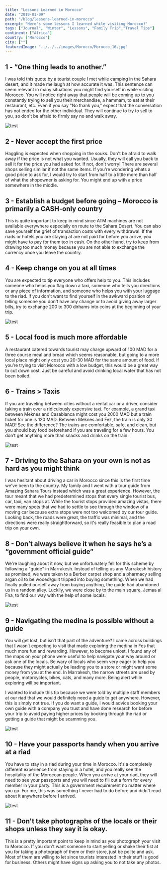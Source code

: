 ```yaml
---
title: "Lessons Learned in Morocco"
date: "2019-01-09"
path: "/blog/lessons-learned-in-morocco"
excerpt: "Here's some lessons I learned while visiting Morocco!"
tags: ["Journal", "Winter", "Lessons", "Family Trip","Travel Tips"]
continent: ["Africa"]
country: ["Morocco"]
city: [""]
featuredImage: "../../../images/Morocco/Morocco_16.jpg"
---
```



## **1 - “One thing leads to another.”**

I was told this quote by a tourist couple I met while camping in the Sahara desert, and it made me laugh at how accurate it was. This sentence can seem relevant in many situations you might find yourself in while visiting Morocco. You will notice right away that people will be coming up to you constantly trying to sell you their merchandise, a hammam, to eat at their restaurant, etc. Even if you say "No thank you," expect that the conversation has not ended for the other individual. They will continue to try to sell to you, so don't be afraid to firmly say no and walk away. 

![test](../../../images/Morocco/Morocco_4.jpg) 

## **2 - Never accept the first price**

Haggling is expected when shopping in the souks. Don't be afraid to walk away if the price is not what you wanted. Usually, they will call you back to sell it for the price you had asked for. If not, don't worry! There are several shops selling similar if not the same items. If you're wondering whats a good price to ask for, I would try to start from half to a little more than half of what the shopowner is asking for. You might end up with a price somewhere in the middle. 

## **3 - Establish a budget before going – Morocco is primarily a CASH-only country**

This is quite important to keep in mind since ATM machines are not available everywhere especially on route to the Sahara Desert. You can also save yourself the grief of transaction costs with every withdrawal. If the riads or hotels you are staying at are not paid for before you arrive, you might have to pay for them too in cash. On the other hand, try to keep from drawing too much money because you are not able to exchange the currency once you leave the country. 

## **4 - Keep change on you at all times**

You are expected to tip everyone who offers help to you. This includes someone who helps you flag down a taxi, someone who tells you directions or any piece of information, and someone who helps you with your luggage to the riad. If you don't want to find yourself in the awkward position of telling someone you don't have any change or to avoid giving away larger bills, try to exchange 200 to 300 dirhams into coins at the beginning of your trip.

![test](../../../images/Morocco/Morocco_1.jpg) 

## **5 - Local food is much more affordable**

A restaurant catered towards tourist may charge upward of 100 MAD for a three course meal and bread which seems reasonable, but going to a more local place might only cost you 20-30 MAD for the same amount of food. If you’re trying to visit Morocco with a low budget, this would be a great way to cut down cost. Just be careful and avoid drinking local water that has not been boiled. 

## **6 - Trains > Taxis**

If you are traveling between cities without a rental car or a driver, consider taking a train over a ridiculously expensive taxi. For example, a grand taxi between Meknes and Casablanca might cost you 2000 MAD but a train ticket for one is 120 MAD. Between Meknes and Fez, the train is only 30 MAD! See the difference? The trains are comfortable, safe, and clean, but you should buy food beforehand if you are traveling for a few hours. You don’t get anything more than snacks and drinks on the train.

![test](../../../images/Morocco/Morocco_7.jpg) 

## **7 - Driving to the Sahara on your own is not as hard as you might think**

I was hesitant about driving a car in Morocco since this is the first time we've been to the country. My family and I went with a tour guide from Amazing Sahara Tours instead which was a great experience. However, the tour meant that we had predetermined stops that every single tourist bus, car, taxi, van stops at. While the tourist stops provided amazing vistas, there were many spots that we had to settle to see through the window of a moving car because extra stops were not too welcomed by our tour guide. Looking back, the roads were great, the traffic was minimal, and the directions were really straightforward, so it's really feasible to plan a road trip on your own. 

## **8 - Don’t always believe it when he says he’s a “government official guide”**

We're laughing about it now, but we unfortunately fell for this scheme by following a "guide" in Marrakesh. Instead of telling us any Marrakesh history as promised, we were taken to a Berber carpet shop and a pharmacy selling argan oil to be wooed/guilt tripped into buying something. When we had finally pulled ourself away from buying anything, the guide had abandoned us in a random alley. Luckily, we were close by to the main square, Jemaa al Fna, to find our way with the help of some locals. 

![test](../../../images/Morocco/Morocco_8.jpg)

## **9 - Navigating the medina is possible without a guide**

You will get lost, but isn’t that part of the adventure? I came across buildings that I wasn’t expecting to visit that made exploring the medina in Fes that much more fun and rewarding. However, to become unlost, I found any of the maps on your phone were useful to help navigate your way around or ask one of the locals. Be wary of locals who seem very eager to help you because they might actually be leading you to a store or might want some money from you at the end. In Marrakesh, the narrow streets are used by people, motorcycles, bikes, cats, and many more. Being alert while exploring will be important. 

I wanted to include this tip because we were told by multiple staff members at our riad that we would definitely need a guide to get anywhere. However, this is simply not true. If you do want a guide, I would advice booking your own guide with a company you trust and have done research for before your trip to avoid paying higher prices by booking through the riad or getting a guide that might be scamming you. 

![test](../../../images/Morocco/Morocco_10.jpg)

## **10 - Have your passports handy when you arrive at a riad**

You have to stay in a riad during your time in Morocco. It's a completely different experience from staying in a hotel, and you really see the hospitality of the Moroccan people. When you arrive at your riad, they will need to see your passports and you will need to fill out a form for every member in your party. This is a government requirement no matter where you go. For me, this was something I never had to do before and didn't read about it anywhere before I arrived. 

![test](../../../images/Morocco/Morocco_5.jpg)

## **11 - Don't take photographs of the locals or their shops unless they say it is okay.**

This is a pretty important point to keep in mind as you photograph your visit to Morocco. If you don't want someone to start yelling or shake their fist at you for taking a photograph of them or their store, just be polite and ask. Most of them are willing to let since tourists interested in their stuff is good for business. Others might have signs up asking you to not take any photos. 